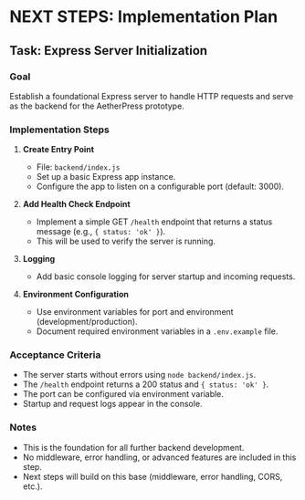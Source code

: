 # NEXT STEPS: Implementation Plan

## Task: Express Server Initialization

### Goal

Establish a foundational Express server to handle HTTP requests and serve as the backend for the AetherPress prototype.

### Implementation Steps

1. **Create Entry Point**

   - File: `backend/index.js`
   - Set up a basic Express app instance.
   - Configure the app to listen on a configurable port (default: 3000).

2. **Add Health Check Endpoint**

   - Implement a simple GET `/health` endpoint that returns a status message (e.g., `{ status: 'ok' }`).
   - This will be used to verify the server is running.

3. **Logging**

   - Add basic console logging for server startup and incoming requests.

4. **Environment Configuration**
   - Use environment variables for port and environment (development/production).
   - Document required environment variables in a `.env.example` file.

### Acceptance Criteria

- The server starts without errors using `node backend/index.js`.
- The `/health` endpoint returns a 200 status and `{ status: 'ok' }`.
- The port can be configured via environment variable.
- Startup and request logs appear in the console.

### Notes

- This is the foundation for all further backend development.
- No middleware, error handling, or advanced features are included in this step.
- Next steps will build on this base (middleware, error handling, CORS, etc.).
